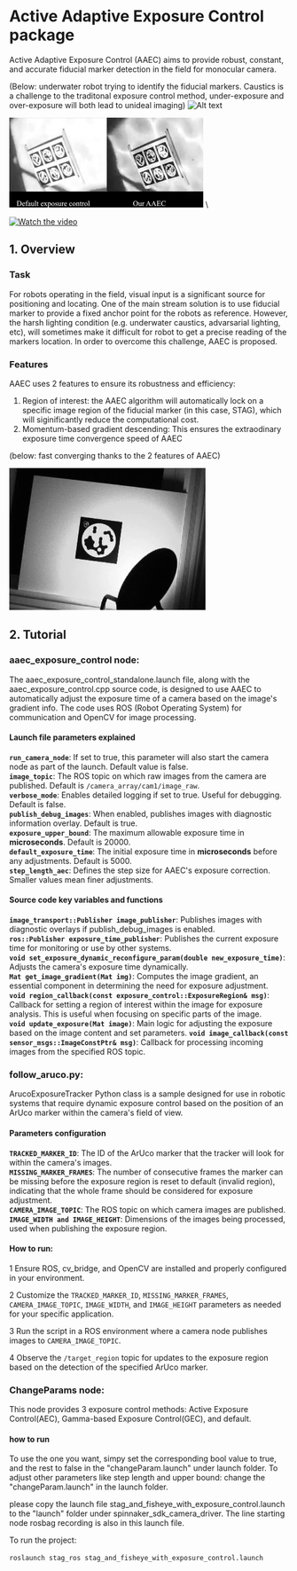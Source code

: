 

# Active Adaptive Exposure Control package
Active Adaptive Exposure Control (AAEC) aims to provide robust, constant, and accurate fiducial marker detection in the field for monocular camera.

(Below: underwater robot trying to identify the fiducial markers. Caustics is a challenge to the traditonal exposure control method, under-exposure and over-exposure will both lead to unideal imaging)
![Alt text](/images/auv.gif)


![Alt text](/images/sight_underwater.gif)
\

[![Watch the video](/images/youtube-video-screenshot.png)](https://youtu.be/5XBcN29iltI)

## 1. Overview
  ### Task
  For robots operating in the field, visual input is a significant source for positioning and locating. One of the main stream solution is to use fiducial marker to provide a fixed anchor point for the robots as reference. However, the harsh lighting condition (e.g.  underwater caustics, advarsarial lighting, etc), will sometimes make it difficult for robot to get a precise reading of the markers location. In order to overcome this challenge, AAEC is proposed.



  
  ### Features
  AAEC uses 2 features to ensure its robustness and efficiency:
  1. Region of interest: the AAEC algorithm will automatically lock on a specific image region of the fiducial marker (in this case, STAG), which will siginificantly reduce the computational cost.
  2. Momentum-based gradient descending: This ensures the extraodinary exposure time convergence speed of AAEC

(below: fast converging thanks to the 2 features of AAEC)


![Alt text](/images/converging.gif)


## 2. Tutorial
  ### aaec_exposure_control node:
  The aaec_exposure_control_standalone.launch file, along with the aaec_exposure_control.cpp source code, is designed to use AAEC to automatically adjust the exposure time of a camera based on the image's gradient info. The code uses ROS (Robot Operating System) for communication and OpenCV for image processing.



  #### Launch file parameters explained
  **`run_camera_node`**: If set to true, this parameter will also start the camera node as part of the launch. Default value is false.  
  **`image_topic`**: The ROS topic on which raw images from the camera are published. Default is `/camera_array/cam1/image_raw`.  
  **`verbose_mode`**: Enables detailed logging if set to true. Useful for debugging. Default is false.  
  **`publish_debug_images`**: When enabled, publishes images with diagnostic information overlay. Default is true.  
  **`exposure_upper_bound`**: The maximum allowable exposure time in **microseconds**. Default is 20000.  
  **`default_exposure_time`**: The initial exposure time in **microseconds** before any adjustments. Default is 5000.  
  **`step_length_aec`**: Defines the step size for AAEC's exposure correction. Smaller values mean finer adjustments.  


  #### Source code key variables and functions
  **`image_transport::Publisher image_publisher`**: Publishes images with diagnostic overlays if publish_debug_images is enabled.  
  **`ros::Publisher exposure_time_publisher`**: Publishes the current exposure time for monitoring or use by other systems.  
  **`void set_exposure_dynamic_reconfigure_param(double new_exposure_time)`**: Adjusts the camera's exposure time dynamically.  
  **`Mat get_image_gradient(Mat img)`**: Computes the image gradient, an essential component in determining the need for exposure adjustment.  
  **`void region_callback(const exposure_control::ExposureRegion& msg)`**: Callback for setting a region of interest within the image for exposure analysis. This is useful when focusing on specific parts of the image.  
  **`void update_exposure(Mat image)`**: Main logic for adjusting the exposure based on the image content and set parameters. 
  **`void image_callback(const sensor_msgs::ImageConstPtr& msg)`**: Callback for processing incoming images from the specified ROS topic.  



 ### follow_aruco.py:

 ArucoExposureTracker Python class is a sample designed for use in robotic systems that require dynamic exposure control based on the position of an ArUco marker within the camera's field of view. 

 #### Parameters configuration
 
**`TRACKED_MARKER_ID`**: The ID of the ArUco marker that the tracker will look for within the camera's images.  
**`MISSING_MARKER_FRAMES`**: The number of consecutive frames the marker can be missing before the exposure region is reset to default (invalid region), indicating that the whole frame should be considered for exposure adjustment.  
**`CAMERA_IMAGE_TOPIC`**: The ROS topic on which camera images are published.  
**`IMAGE_WIDTH and IMAGE_HEIGHT`**: Dimensions of the images being processed, used when publishing the exposure region.  

#### How to run:
  1 Ensure ROS, cv_bridge, and OpenCV are installed and properly configured in your environment.
  
  2 Customize the `TRACKED_MARKER_ID`, `MISSING_MARKER_FRAMES`, `CAMERA_IMAGE_TOPIC`, `IMAGE_WIDTH`, and `IMAGE_HEIGHT` parameters as needed for your specific application.
  
  3 Run the script in a ROS environment where a camera node publishes images to `CAMERA_IMAGE_TOPIC`.
  
  4 Observe the `/target_region` topic for updates to the exposure region based on the detection of the specified ArUco marker.
  

  

  ### ChangeParams node:
  This node provides 3 exposure control methods: Active Exposure Control(AEC), Gamma-based Exposure Control(GEC), and default. 
  
  
  #### how to run
  To use the one you want, simpy set the corresponding bool value to true, and the rest to false in the  "changeParam.launch" under launch folder.
  To adjust other parameters like step length and upper bound: change the "changeParam.launch" in the launch folder.


  please copy the launch file stag_and_fisheye_with_exposure_control.launch
  to the "launch" folder under spinnaker_sdk_camera_driver. The line starting node rosbag recording is also in this launch file.

  To run the project:
  
  `roslaunch stag_ros stag_and_fisheye_with_exposure_control.launch`






